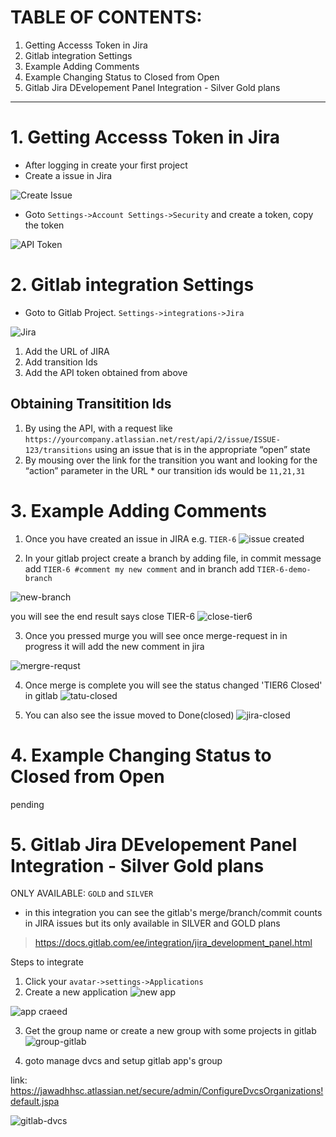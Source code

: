 # TABLE OF CONTENTS:

1. Getting Accesss Token in Jira
2. Gitlab integration Settings
3. Example Adding Comments
4. Example Changing Status to Closed from Open
5. Gitlab Jira DEvelopement Panel Integration - Silver Gold plans

*************

# 1. Getting Accesss Token in Jira
 * After logging in create your first project
 * Create a issue in Jira
 
 ![Create Issue](https://github.com/jawad1989/GitLab101/blob/master/Jenkins-Integration/images/create-issue.PNG)
 
 * Goto `Settings->Account Settings->Security` and create a token, copy the token 
 
 ![API Token](https://github.com/jawad1989/GitLab101/blob/master/Jenkins-Integration/images/api-token.PNG)
 
 
# 2. Gitlab integration Settings
  * Goto to Gitlab Project. `Settings->integrations->Jira`
  
  ![Jira](https://github.com/jawad1989/GitLab101/blob/master/Jenkins-Integration/images/gitlab-integration.PNG)
  
  1. Add the URL of JIRA 
  2. Add transition Ids
  3. Add the API token obtained from above
  
  ## Obtaining Transitition Ids
  
  1. By using the API, with a request like `https://yourcompany.atlassian.net/rest/api/2/issue/ISSUE-123/transitions` using an issue that is  in the appropriate “open” state
  2. By mousing over the link for the transition you want and looking for the “action” parameter in the URL
    * our transition ids would be `11,21,31`
 
# 3. Example Adding Comments
   1.  Once you have created an issue in JIRA e.g. `TIER-6`
 ![issue created](https://github.com/jawad1989/GitLab101/blob/master/Jenkins-Integration/images/issue-created.PNG)
 
 2.  In your gitlab project create a branch by adding file, in commit message add `TIER-6 #comment my new comment` and in branch add `TIER-6-demo-branch`
 
 ![new-branch](https://github.com/jawad1989/GitLab101/blob/master/Jenkins-Integration/images/add-new-commit.PNG)
 
 you will see the end result says close TIER-6 
 ![close-tier6](https://github.com/jawad1989/GitLab101/blob/master/Jenkins-Integration/images/merge-request.PNG)
 
  3. Once you pressed murge you will see once merge-request in in progress it will add the new comment in jira
 
 ![mergre-requst](https://github.com/jawad1989/GitLab101/blob/master/Jenkins-Integration/images/commit-tier6.PNG)
 
  4. Once merge is complete you will see the status changed 'TIER6 Closed' in gitlab
 ![tatu-closed](https://github.com/jawad1989/GitLab101/blob/master/Jenkins-Integration/images/closed-tier6-gitlab.PNG)
 
  5. You can also see the issue moved to Done(closed)
 ![jira-closed](https://github.com/jawad1989/GitLab101/blob/master/Jenkins-Integration/images/closed-jira.PNG)
 
# 4. Example Changing Status to Closed from Open
pending 

# 5. Gitlab Jira DEvelopement Panel Integration - Silver Gold plans
ONLY AVAILABLE: `GOLD` and `SILVER`

* in this integration you can see the gitlab's merge/branch/commit counts in JIRA issues but its only available in SILVER and GOLD plans
> https://docs.gitlab.com/ee/integration/jira_development_panel.html

Steps to integrate

1. Click your `avatar->settings->Applications`
2. Create a new application
  ![new app](https://github.com/jawad1989/GitLab101/blob/master/Jenkins-Integration/images/create-a-application-2.PNG)
  
  ![app craeed](https://github.com/jawad1989/GitLab101/blob/master/Jenkins-Integration/images/create-a-application.PNG)
  
3. Get the group name or create a new group with some projects in gitlab
![group-gitlab](https://github.com/jawad1989/GitLab101/blob/master/Jenkins-Integration/images/create-a-group.PNG)

4. goto manage dvcs and setup gitlab app's group

link: https://jawadhhsc.atlassian.net/secure/admin/ConfigureDvcsOrganizations!default.jspa

![gitlab-dvcs](https://github.com/jawad1989/GitLab101/blob/master/Jenkins-Integration/images/manage-dvs.PNG)

